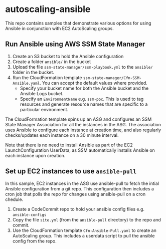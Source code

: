 # autoscaling-ansible

This repo contains samples that demonstrate various options for using Ansible
in conjunction with EC2 AutoScaling groups.

## Run Ansible using AWS SSM State Manager

1. Create an S3 bucket to hold the Ansible configuration 
2. Create a folder `ansible/` in the bucket
3. Upload the file `ssm-state-manager/ssm-playbook.yml` to the `ansible/` folder in the bucket.
4. Run the CloudFormation template `ssm-state-manager/Cfn-SSM-Ansible.yaml`. You can accept the default values where provided.
   - Specify your bucket name for both the Ansible bucket and the Ansible Logs bucket.
   - Specify an `EnvironmentName` e.g. `ssm-poc`. This is used to tag
    resources and generate resource names that are specific to a
    particular environment.

The CloudFormation template spins up an ASG and configures an SSM State Manager Association for all the instances in the ASG. The association
uses Ansible to configure each instance at creation time, and also regularly checks/updates each instance on a 30 minute interval.

Note that there is no need to install Ansible as part of the EC2 LaunchConfiguration UserData, as SSM automatically installs Ansible on each instance upon creation.


## Set up EC2 instances to use `ansible-pull`

In this sample, EC2 instances in the ASG use ansible-pull to fetch the intial
Ansible configuration from a git repo. This configuration then includes
a cron job that polls the repo for changes using ansible-pull on a cron chedule.

1. Create a CodeCommit repo to hold your ansible config files e.g. `ansible-configs`
2. Copy the file `site.yml` (from the `ansible-pull` directory) to the repo and commit.
3. Use the CloudFormation template `Cfn-Ansible-Pull.yaml` to create an AutoScaling group. This includes a userdata script to pull the ansible config from the repo.
